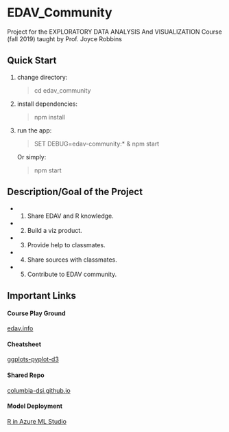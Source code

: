 # EDAV_Community

Project for the EXPLORATORY DATA ANALYSIS And VISUALIZATION Course (fall 2019) taught by Prof. Joyce Robbins

## Quick Start
1. change directory:
    > cd edav_community

2. install dependencies:
    > npm install

3. run the app:
    > SET DEBUG=edav-community:* & npm start
   
   Or simply:
    > npm start
    

## Description/Goal of the Project

* 1. Share EDAV and R knowledge.
* 2. Build a viz product.
* 3. Provide help to classmates.
* 4. Share sources with classmates.
* 5. Contribute to EDAV community.

## Important Links

#### Course Play Ground
[edav.info](https://edav.info/)
#### Cheatsheet
[ggplots-pyplot-d3](https://raw.githubusercontent.com/columbia-dsi/edav_community/master/public/data/GrammarMapper_ggplot2%2Bpyplot%2Bd3.PNG)
#### Shared Repo
[columbia-dsi.github.io](https://columbia-dsi.github.io)</a></p>
#### Model Deployment
[R in Azure ML Studio](https://azure.microsoft.com/en-us/resources/videos/r-in-ml-studio/)</a></p>
